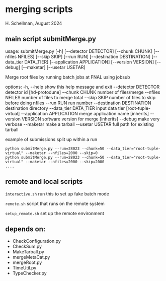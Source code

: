 # merging scripts

H. Schellman, August 2024

## main script submitMerge.py

usage: submitMerge.py [-h] [--detector DETECTOR] [--chunk CHUNK]
                      [--nfiles NFILES] [--skip SKIP] [--run RUN]
                      [--destination DESTINATION] [--data_tier DATA_TIER]
                      [--application APPLICATION] [--version VERSION]
                      [--debug] [--maketar] [--usetar USETAR]

Merge root files by running batch jobs at FNAL using jobsub

options:
  -h, --help            show this help message and exit
  --detector DETECTOR   detector id [hd-protodune]
  --chunk CHUNK         number of files/merge
  --nfiles NFILES       number of files to merge total
  --skip SKIP           number of files to skip before doing nfiles
  --run RUN             run number
  --destination DESTINATION
                        destination directory
  --data_tier DATA_TIER
                        input data tier [root-tuple-virtual]
  --application APPLICATION
                        merge application name [inherits]
  --version VERSION     software version for merge [inherits]
  --debug               make very verbose
  --maketar             make a tarball
  --usetar USETAR       full path for existing tarball

example of submissions split up within a run

~~~
python submitMerge.py --run=28023 --chunk=50 --data_tier="root-tuple-virtual" --maketar --nfiles=2000 --skip=0
python submitMerge.py --run=28023 --chunk=50 --data_tier="root-tuple-virtual" --maketar --nfiles=2000 --skip=2000
....
~~~

## remote and local scripts


`interactive.sh` run this to set up fake batch mode

`remote.sh` script that runs on the remote system

`setup_remote.sh` set up the remote environment

## depends on:

- CheckConfiguration.py
- CheckSum.py
- MakeTarball.py
- mergeMetaCat.py
- mergeRoot.py
- TimeUtil.py
- TypeChecker.py





